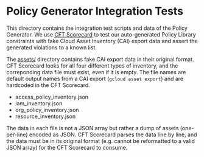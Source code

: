 # Policy Generator Integration Tests

This directory contains the integration test scripts and data of the Policy
Generator. We use
[CFT Scorecard](https://github.com/GoogleCloudPlatform/cloud-foundation-toolkit/blob/master/cli/docs/scorecard.md)
to test our auto-generated Policy Library constraints with fake Cloud Asset
Inventory (CAI) export data and assert the generated violations to a known list.

The [assets/](./assets) directory contains fake CAI export data in their
original format. CFT Scorecard looks for all four different types of inventory,
and the correponding data file must exist, even if it is empty. The file names
are default output names from a CAI export (`gcloud asset export`) and are
hardcoded in the CFT Scorecard.

* access_policy_inventory.json
* iam_inventory.json
* org_policy_inventory.json
* resource_inventory.json

The data in each file is not a JSON array but rather a dump of assets
(one-per-line) encoded as JSON. CFT Scorecard parses the data line by line, and
the data must be in its original format (e.g. cannot be reformatted to a valid
JSON array) for the CFT Scorecard to consume.
